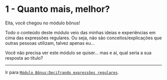 # 1 - Quanto mais, melhor?

Eita, você chegou no módulo bônus!

Todo o conteúdo deste módulo veio das minhas ideias e experiências em cima das expressões regulares. Ou seja, não são conceitos/explicações que outras pessoas utilizam, talvez apenas eu...

Você não precisa ver este módulo se quiser... mas e aí, qual seria a sua resposta ao título?

---

Ir para [`Módulo Bônus:Decifrando expressões regulares`](reading.md).
